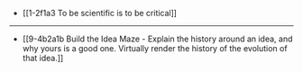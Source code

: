 - [[1-2f1a3 To be scientific is to be critical]]
---
- [[9-4b2a1b Build the Idea Maze - Explain the history around an idea, and why yours is a good one. Virtually render the history of the evolution of that idea.]]

